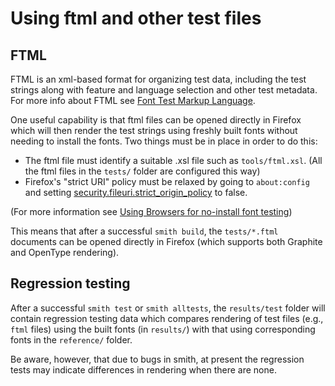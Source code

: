 # Using ftml and other test files

## FTML
FTML is an xml-based format for organizing test data, including the test strings along 
with feature and language selection and other test metadata. 
For more info about FTML see [Font Test Markup Language](https://github.com/silnrsi/ftml).

One useful capability is that ftml files can be opened directly in Firefox which will then render the test strings using freshly built fonts without needing to install the fonts. Two things must be in place in order to do this:

- The ftml file must identify a suitable .xsl file such as `tools/ftml.xsl`. (All the ftml files in the `tests/` folder are configured this way)
- Firefox's "strict URI" policy must be relaxed by going to `about:config` and setting 
[security.fileuri.strict_origin_policy](https://kb.mozillazine.org/Security.fileuri.strict_origin_policy) to false.

(For more information see [Using Browsers for no-install font testing](https://silnrsi.github.io/FDBP/en-US/Browsers%20as%20a%20font%20test%20platform.html))

This means that after a successful `smith build`, the `tests/*.ftml` documents can be opened directly in Firefox (which supports both Graphite and OpenType rendering).

## Regression testing

After a successful `smith test` or `smith alltests`, the `results/test` folder will contain
regression testing data which compares rendering of test files (e.g., `ftml` files) using the built fonts (in `results/`) with that using corresponding fonts in the `reference/` folder.

Be aware, however, that due to bugs in smith, at present the regression tests may indicate differences in rendering when there are none.
